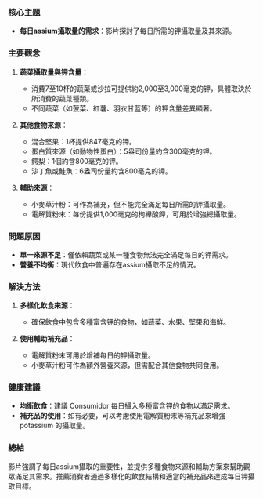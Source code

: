 ### 核心主題
- **每日assium攝取量的需求**：影片探討了每日所需的钾攝取量及其來源。

### 主要觀念
1. **蔬菜攝取量與钾含量**：
   - 消費7至10杯的蔬菜或沙拉可提供約2,000至3,000毫克的钾，具體取決於所消費的蔬菜種類。
   - 不同蔬菜（如菠菜、紅薯、羽衣甘蓝等）的钾含量差異顯著。

2. **其他食物來源**：
   - 混合堅果：1杯提供847毫克的钾。
   - 蛋白質來源（如動物性蛋白）：5盎司份量約含300毫克的钾。
   - 鳄梨：1個約含800毫克的钾。
   - 沙丁魚或鮭魚：6盎司份量約含800毫克的钾。

3. **輔助來源**：
   - 小麥草汁粉：可作為補充，但不能完全滿足每日所需的钾攝取量。
   - 電解質粉末：每份提供1,000毫克的枸櫸酸鉀，可用於增強總攝取量。

### 問題原因
- **單一來源不足**：僅依賴蔬菜或某一種食物無法完全滿足每日的钾需求。
- **營養不均衡**：現代飲食中普遍存在assium攝取不足的情況。

### 解決方法
1. **多樣化飲食來源**：
   - 確保飲食中包含多種富含钾的食物，如蔬菜、水果、堅果和海鮮。

2. **使用輔助補充品**：
   - 電解質粉末可用於增補每日的钾攝取量。
   - 小麥草汁粉可作為額外營養來源，但需配合其他食物共同食用。

### 健康建議
- **均衡飲食**：建議 Consumidor 每日攝入多種富含钾的食物以滿足需求。
- **補充品的使用**：如有必要，可以考慮使用電解質粉末等補充品來增強 potassium 的攝取量。

### 總結
影片強調了每日assium攝取的重要性，並提供多種食物來源和輔助方案來幫助觀眾滿足其需求。推薦消費者通過多樣化的飲食結構和適當的補充品來達成每日钾攝取目標。